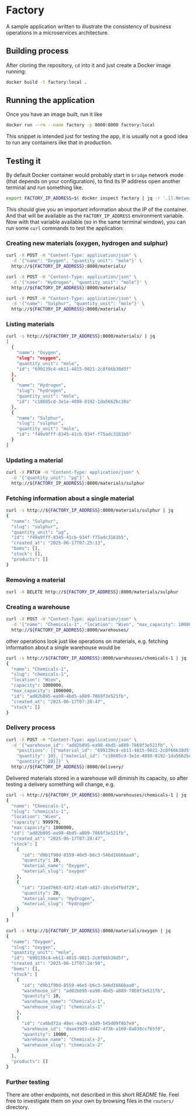 # Factory

A sample application written to illustrate the consistency of business operations in a microservices
architecture.

## Building process

After cloning the repository, `cd` into it and just create a Docker image running:

```sh
docker build -t factory:local .
```

## Running the application

Once you have an image built, run it like

```sh
docker run --rm --name factory -p 8000:8000 factory:local
```

This snippet is intended just for testing the app, it is usually not a good
idea to run any containers like that in production.

## Testing it

By default Docker container would probably start in `bridge` network mode (that
depends on your configuration), to find its IP address open another terminal and
run something like.

```sh
export FACTORY_IP_ADDRESS=$( docker inspect factory | jq -r '.[].NetworkSettings.IPAddress' )
```

This should give you an important information about the IP of the container. And
that will be available as the `FACTORY_IP_ADDRESS` environment variable. Now with
that variable available (so in the same terminal window), you can run some `curl`
commands to test the application:

### Creating new materials (oxygen, hydrogen and sulphur)
```sh
curl -X POST -H "Content-Type: application/json" \
  -d '{"name": "Oxygen", "quantity_unit": "mole"}' \
  http://${FACTORY_IP_ADDRESS}:8000/materials/

curl -X POST -H "Content-Type: application/json" \
  -d '{"name": "Hydrogen", "quantity_unit": "mole"}' \
  http://${FACTORY_IP_ADDRESS}:8000/materials/

curl -X POST -H "Content-Type: application/json" \
  -d '{"name": "Sulphur", "quantity_unit": "mole"}' \
  http://${FACTORY_IP_ADDRESS}:8000/materials/
```

### Listing materials
```sh
curl -s http://${FACTORY_IP_ADDRESS}:8000/materials/ | jq
[
  {
    "name": "Oxygen",
    "slug": "oxygen",
    "quantity_unit": "mole",
    "id": "699139c4-eb11-4815-9021-2c8f66b38d5f"
  },
  {
    "name": "Hydrogen",
    "slug": "hydrogen",
    "quantity_unit": "mole",
    "id": "c18605cd-3e1e-4898-8192-1da5662bc30a"
  },
  {
    "name": "Sulphur",
    "slug": "sulphur",
    "quantity_unit": "mole",
    "id": "f49a9fff-8345-41cb-934f-f75adc3161b5"
  }
]
```

### Updating a material
```sh
curl -X PATCH -H "Content-Type: application/json" \
  -d '{"quantity_unit": "µg"}' \
  http://${FACTORY_IP_ADDRESS}:8000/materials/sulphur
```

### Fetching information about a single material
```sh
curl -s http://${FACTORY_IP_ADDRESS}:8000/materials/sulphur | jq
{
  "name": "Sulphur",
  "slug": "sulphur",
  "quantity_unit": "µg",
  "id": "f49a9fff-8345-41cb-934f-f75adc3161b5",
  "created_at": "2025-06-17T07:25:13",
  "boms": [],
  "stock": [],
  "products": []
}
```

### Removing a material
```sh
curl -X DELETE http://${FACTORY_IP_ADDRESS}:8000/materials/sulphur
```

### Creating a warehouse
```sh
curl -X POST -H "Content-Type: application/json" \
  -d '{"name": "Chemicals-1", "location": "Wien", "max_capacity": 1000000}' \
  http://${FACTORY_IP_ADDRESS}:8000/warehouses/
```

other operations look just like operations on materials, e.g. fetching
information about a single warehouse would be

```sh
curl -s http://${FACTORY_IP_ADDRESS}:8000/warehouses/chemicals-1 | jq
{
  "name": "Chemicals-1",
  "slug": "chemicals-1",
  "location": "Wien",
  "capacity": 1000000,
  "max_capacity": 1000000,
  "id": "ad02b895-ea98-4bd5-a889-7869f3e521fb",
  "created_at": "2025-06-17T07:28:47",
  "stock": []
}
```

### Delivery process
```sh
curl -X POST -H "Content-Type: application/json" \
  -d '{"warehouse_id": "ad02b895-ea98-4bd5-a889-7869f3e521fb", \
    "positions": [{"material_id": "699139c4-eb11-4815-9021-2c8f66b38d5f", 
    "quantity": 10}, {"material_id": "c18605cd-3e1e-4898-8192-1da5662bc30a", \
    "quantity": 20}]}' \
  http://${FACTORY_IP_ADDRESS}:8000/delivery/
```

Delivered materials stored in a warehouse will diminish its capacity, so after
testing a delivery something will change, e.g.

```sh
curl -s http://${FACTORY_IP_ADDRESS}:8000/warehouses/chemicals-1 | jq
{
  "name": "Chemicals-1",
  "slug": "chemicals-1",
  "location": "Wien",
  "capacity": 999970,
  "max_capacity": 1000000,
  "id": "ad02b895-ea98-4bd5-a889-7869f3e521fb",
  "created_at": "2025-06-17T07:28:47",
  "stock": [
    {
      "id": "d9b1f90d-8559-46e5-b6c3-546d16666aa0",
      "quantity": 10,
      "material_name": "Oxygen",
      "material_slug": "oxygen"
    },
    {
      "id": "31ed7603-43f2-41a9-a817-10ce54fbdf29",
      "quantity": 20,
      "material_name": "Hydrogen",
      "material_slug": "hydrogen"
    }
  ]
}
```

```sh
curl -s http://${FACTORY_IP_ADDRESS}:8000/materials/oxygen | jq
{
  "name": "Oxygen",
  "slug": "oxygen",
  "quantity_unit": "mole",
  "id": "699139c4-eb11-4815-9021-2c8f66b38d5f",
  "created_at": "2025-06-17T07:24:50",
  "boms": [],
  "stock": [
    {
      "id": "d9b1f90d-8559-46e5-b6c3-546d16666aa0",
      "warehouse_id": "ad02b895-ea98-4bd5-a889-7869f3e521fb",
      "quantity": 10,
      "warehouse_name": "Chemicals-1",
      "warehouse_slug": "chemicals-1"
    },
    {
      "id": "ca6bd72a-48ec-4a29-a3d9-545d09f8b7e9",
      "warehouse_id": "daae3903-dd42-473b-a160-0a838ccf65f0",
      "quantity": 10000,
      "warehouse_name": "Chemicals-2",
      "warehouse_slug": "chemicals-2"
    }
  ],
  "products": []
}
```

### Further testing

There are other endpoints, not described in this short README file. Feel
free to investigate them on your own by browsing files in the `routers/`
directory.
